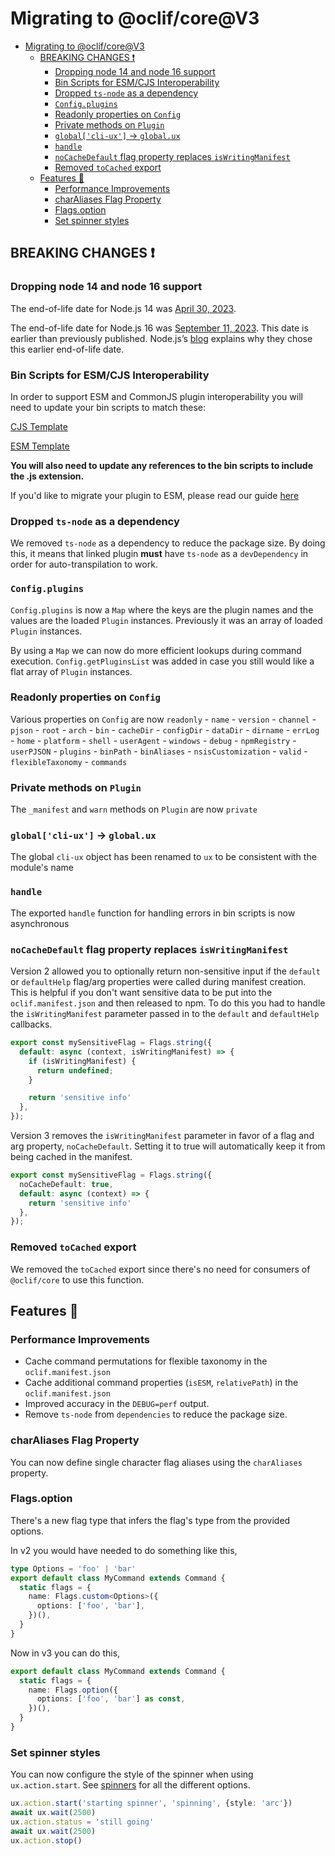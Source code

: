 Migrating to @oclif/core@V3
==============

- [Migrating to @oclif/core@V3](#migrating-to-oclifcorev3)
  - [BREAKING CHANGES ❗](#breaking-changes-)
    - [Dropping node 14 and node 16 support](#dropping-node-14-and-node-16-support)
    - [Bin Scripts for ESM/CJS Interoperability](#bin-scripts-for-esmcjs-interoperability)
    - [Dropped `ts-node` as a dependency](#dropped-ts-node-as-a-dependency)
    - [`Config.plugins`](#configplugins)
    - [Readonly properties on `Config`](#readonly-properties-on-config)
    - [Private methods on `Plugin`](#private-methods-on-plugin)
    - [`global['cli-ux']` -\> `global.ux`](#globalcli-ux---globalux)
    - [`handle`](#handle)
    - [`noCacheDefault` flag property replaces `isWritingManifest`](#nocachedefault-flag-property-replaces-iswritingmanifest)
    - [Removed `toCached` export](#removed-tocached-export)
  - [Features 🎉](#features-)
    - [Performance Improvements](#performance-improvements)
    - [charAliases Flag Property](#charaliases-flag-property)
    - [Flags.option](#flagsoption)
    - [Set spinner styles](#set-spinner-styles)


## BREAKING CHANGES ❗

### Dropping node 14 and node 16 support
 The end-of-life date for Node.js 14 was [April 30, 2023](https://nodejs.org/en/about/releases/).

The end-of-life date for Node.js 16 was [September 11, 2023](https://nodejs.org/en/about/releases/). This date is earlier than previously published. Node.js’s [blog](https://nodejs.org/en/blog/announcements/nodejs16-eol/) explains why they chose this earlier end-of-life date.

### Bin Scripts for ESM/CJS Interoperability

In order to support ESM and CommonJS plugin interoperability you will need to update your bin scripts to match these:

[CJS Template](https://github.com/oclif/hello-world/tree/main/bin)

[ESM Template](https://github.com/oclif/hello-world-esm/tree/main/bin)

**You will also need to update any references to the bin scripts to include the .js extension.**

If you'd like to migrate your plugin to ESM, please read our guide [here](https://oclif.io/docs/esm)

### Dropped `ts-node` as a dependency

We removed `ts-node` as a dependency to reduce the package size. By doing this, it means that linked plugin **must** have `ts-node` as a `devDependency` in order for auto-transpilation to work.

### `Config.plugins`
`Config.plugins` is now a `Map` where the keys are the plugin names and the values are the loaded `Plugin` instances. Previously it was an array of loaded `Plugin` instances.

By using a `Map` we can now do more efficient lookups during command execution. `Config.getPluginsList` was added in case you still would like a flat array of `Plugin` instances.

### Readonly properties on `Config`
Various properties on `Config` are now `readonly`
    - `name`
    - `version`
    - `channel`
    - `pjson`
    - `root`
    - `arch`
    - `bin`
    - `cacheDir`
    - `configDir`
    - `dataDir`
    - `dirname`
    - `errLog`
    - `home`
    - `platform`
    - `shell`
    - `userAgent`
    - `windows`
    - `debug`
    - `npmRegistry`
    - `userPJSON`
    - `plugins`
    - `binPath`
    - `binAliases`
    - `nsisCustomization`
    - `valid`
    - `flexibleTaxonomy`
    - `commands`

### Private methods on `Plugin`
The `_manifest` and `warn` methods on `Plugin` are now `private`


### `global['cli-ux']` -> `global.ux`

The global `cli-ux` object has been renamed to `ux` to be consistent with the module's name

### `handle`

The exported `handle` function for handling errors in bin scripts is now asynchronous

### `noCacheDefault` flag property replaces `isWritingManifest`

Version 2 allowed you to optionally return non-sensitive input if the `default` or `defaultHelp` flag/arg properties were called during manifest creation. This is helpful if you don't want sensitive data to be put into the `oclif.manifest.json` and then released to npm. To do this you had to handle the `isWritingManifest` parameter passed in to the `default` and `defaultHelp` callbacks.

```typescript
export const mySensitiveFlag = Flags.string({
  default: async (context, isWritingManifest) => {
    if (isWritingManifest) {
      return undefined;
    }

    return 'sensitive info'
  },
});
```

Version 3 removes the `isWritingManifest` parameter in favor of a flag and arg property, `noCacheDefault`. Setting it to true will automatically keep it from being cached in the manifest.

```typescript
export const mySensitiveFlag = Flags.string({
  noCacheDefault: true,
  default: async (context) => {
    return 'sensitive info'
  },
});
```

### Removed `toCached` export

We removed the `toCached` export since there's no need for consumers of `@oclif/core` to use this function.

## Features 🎉

### Performance Improvements

- Cache command permutations for flexible taxonomy in the `oclif.manifest.json`
- Cache additional command properties (`isESM`, `relativePath`) in the `oclif.manifest.json`
- Improved accuracy in the `DEBUG=perf` output.
- Remove `ts-node` from `dependencies` to reduce the package size.

### charAliases Flag Property

You can now define single character flag aliases using the `charAliases` property.

### Flags.option

There's a new flag type that infers the flag's type from the provided options.

In v2 you would have needed to do something like this,

```typescript
type Options = 'foo' | 'bar'
export default class MyCommand extends Command {
  static flags = {
    name: Flags.custom<Options>({
      options: ['foo', 'bar'],
    })(),
  }
}
```

Now in v3 you can do this,

```typescript
export default class MyCommand extends Command {
  static flags = {
    name: Flags.option({
      options: ['foo', 'bar'] as const,
    })(),
  }
}
```

### Set spinner styles

You can now configure the style of the spinner when using `ux.action.start`. See [spinners](https://github.com/oclif/core/blob/main/src/cli-ux/action/spinners.ts) for all the different options.

```typescript
ux.action.start('starting spinner', 'spinning', {style: 'arc'})
await ux.wait(2500)
ux.action.status = 'still going'
await ux.wait(2500)
ux.action.stop()
```
